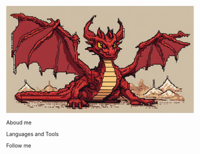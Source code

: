 [![Header](https://github.com/Smaug-DS/Smaug-DS/blob/main/assets/smaug.jpg)](https://veresov.pro/cmustdie/)

Aboud me

Languages and Tools

Follow me
